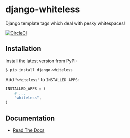 # django-whiteless

Django template tags which deal with pesky whitespaces!

[![CircleCI](https://circleci.com/gh/denizdogan/django-whiteless/tree/master.svg?style=svg)](https://circleci.com/gh/denizdogan/django-whiteless/tree/master)

## Installation

Install the latest version from PyPI:

```bash
$ pip install django-whiteless
```

Add `"whiteless"` to `INSTALLED_APPS`:

```python
INSTALLED_APPS = (
    # ...
    "whiteless",
)
```

## Documentation

- [Read The Docs](https://django-whiteless.readthedocs.io/en/latest/)
